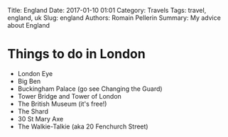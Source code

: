 Title: England
Date: 2017-01-10 01:01
Category: Travels
Tags: travel, england, uk
Slug: england
Authors: Romain Pellerin
Summary: My advice about England

# Things to do in London

- London Eye
- Big Ben
- Buckingham Palace (go see Changing the Guard)
- Tower Bridge and Tower of London
- The British Museum (it's free!)
- The Shard
- 30 St Mary Axe
- The Walkie-Talkie (aka 20 Fenchurch Street)
